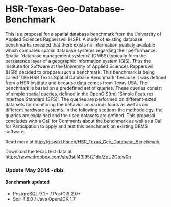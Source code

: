 HSR-Texas-Geo-Database-Benchmark
================================

This is a proposal for a spatial database benchmark from the University of Applied Sciences Rapperswil (HSR). A study of existing database benchmarks revealed that there exists no information publicly available which compares spatial database systems regarding their performance. Spatial 'database management systems' (DMBS) typically form the persistence layer of a geographic information system (GIS).
Thus the Institute for Software at the University of Applied Sciences Rapperswil (HSR) decided to propose such a benchmark. This benchmark is being called 'The HSR Texas Spatial Database Benchmark' because it was defined from a HSR institute and because data comes from Texas USA.
The benchmark is based on a predefined set of queries. These queries consist of simple spatial queries, defined in the OpenGIS(tm) 'Simple Features Interface Standard (SFS)'. The queries are performed on different-sized data sets for monitoring the behavior on various loads as well as on different hardware systems.
In the following sections the methodology, the queries are explained and the used datasets are defined. This proposal concludes with a Call for Comments about the benchmark as well as a Call for Participation to apply and test this benchmark on existing DBMS software.

Read more at http://giswiki.hsr.ch/HSR_Texas_Geo_Database_Benchmark

Download the texas test data at https://www.dropbox.com/sh/9stif43l95t21do/ZoU2Gtdw0n


### Update May 2014 -dbb

#### Benchmark updated
+ PostgreSQL 9.2+ / PostGIS 2.0+
+ Solr 4.8.0 / Java OpenJDK 1.7




